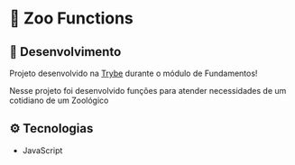 # :elephant: Zoo Functions

## :microscope: Desenvolvimento

Projeto desenvolvido na <a href="https://betrybe.com/" target="_blank">Trybe</a> durante o módulo de Fundamentos!

Nesse projeto foi desenvolvido funções para atender necessidades de um cotidiano de um Zoológico

## ⚙️ Tecnologias

- JavaScript

